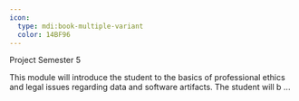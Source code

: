 ```yaml
---
icon:
  type: mdi:book-multiple-variant
  color: 14BF96
---
```

Project Semester 5

This module will introduce the student to the basics of professional ethics and legal issues regarding data and software artifacts. The student will b ... 
